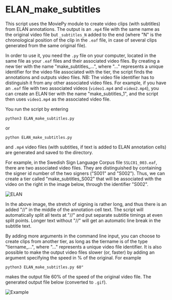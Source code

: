 # ELAN_make_subtitles

This script uses the MoviePy module to create video clips (with subtitles) from ELAN annotations. The output is an `.mp4` file with the same name as the original video file but `_subtitles_N` added to the end (where "N" is the chronological position of the clip in the `.eaf` file, in case of several clips generated from the same original file).

In order to use it, you need the `.py` file on your computer, located in the same file as your `.eaf` files and their associated video files. By creating a new tier with the name "make_subtitles_...", where "..." represents a unique identifier for the video file associated with the tier, the script finds the annotations and outputs video files. NB: The video file identifier has to distinguish it from any other associated video files. For example, if you have an `.eaf` file with two associated videos (`video1.mp4` and `video2.mp4`), you can create an ELAN tier with the name "make_subtitles_1", and the script then uses `video1.mp4` as the associated video file.

You run the script by entering
```
python3 ELAN_make_subtitles.py
```
or
```
python ELAN_make_subtitles.py
```
and `.mp4` video files (with subtitles, if text is added to ELAN annotation cells) are generated and saved to the directory.

For example, in the Swedish Sign Language Corpus file `SSLC01_003.eaf`, there are two associated video files. They are distinguished by containing the signer id number of the two signers ("S001" and "S002"). Thus, we can create a tier called "make_subtitles_S002" that will be associated with the video on the right in the image below, through the identifier "S002".

![ELAN](https://github.com/borstell/ELAN_make_subtitles/blob/master/Example_SSLC_ELAN.png)

In the above image, the stretch of signing is rather long, and thus there is an added "//" in the middle of the annotation cell text. The script will automatically split all texts at "//" and put separate subtitle timings at even split points. Longer text without "//" will get an automatic line break in the subtitle text.

By adding more arguments in the command line input, you can choose to create clips from another tier, as long as the tiername is of the type "tiername_...", where "..." represents a unique video file identifier. It is also possible to make the output video files slower (or, faster) by adding an argument specifying the speed in % of the original. For example
```
python3 ELAN_make_subtitles.py 60"
```
makes the output file 60% of the speed of the original video file. The generated output file below (converted to `.gif`).

![Example](https://github.com/borstell/ELAN_make_subtitles/blob/master/Example_SSLC.gif)
